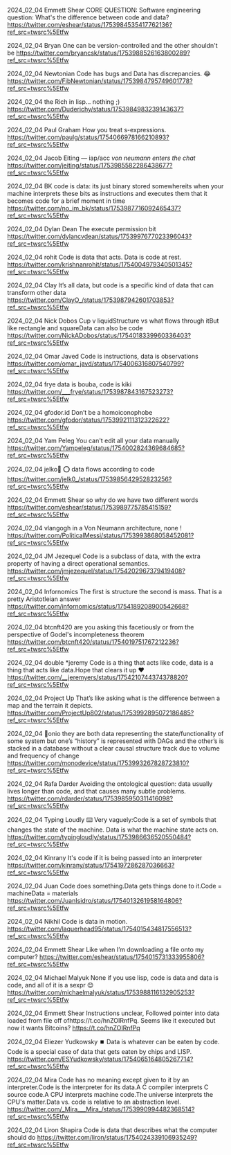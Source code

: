 2024_02_04 Emmett Shear
CORE QUESTION: Software engineering question: What's the difference between code and data?
https://twitter.com/eshear/status/1753984535417762136?ref_src=twsrc%5Etfw

2024_02_04 Bryan
One can be version-controlled and the other shouldn't be
https://twitter.com/bryancsk/status/1753988526163800289?ref_src=twsrc%5Etfw

2024_02_04 Newtonian
Code has bugs and Data has discrepancies. 😂
https://twitter.com/FibNewtonian/status/1753984795749601778?ref_src=twsrc%5Etfw

2024_02_04 the Rich
in lisp… nothing ;)
https://twitter.com/Duderichy/status/1753984983239143637?ref_src=twsrc%5Etfw

2024_02_04 Paul Graham
How you treat s-expressions.
https://twitter.com/paulg/status/1754066978166210893?ref_src=twsrc%5Etfw

2024_02_04 Jacob Eiting — iap/acc
*von neumann enters the chat*
https://twitter.com/jeiting/status/1753985582286438677?ref_src=twsrc%5Etfw

2024_02_04 BK
code is data: its just binary stored somewhereits when your machine interprets these bits as instructions and executes them that it becomes code for a brief moment in time
https://twitter.com/no_im_bk/status/1753987716092465437?ref_src=twsrc%5Etfw

2024_02_04 Dylan Dean
The execute permission bit
https://twitter.com/dylancvdean/status/1753997677023396043?ref_src=twsrc%5Etfw

2024_02_04 rohit
Code is data that acts. Data is code at rest.
https://twitter.com/krishnanrohit/status/1754004979340501345?ref_src=twsrc%5Etfw

2024_02_04 Clay
It’s all data, but code is a specific kind of data that can transform other data
https://twitter.com/ClayO_/status/1753987942601703853?ref_src=twsrc%5Etfw

2024_02_04 Nick Dobos
Cup v liquidStructure vs what flows through itBut like rectangle and squareData can also be code
https://twitter.com/NickADobos/status/1754018339960336403?ref_src=twsrc%5Etfw

2024_02_04 Omar Javed
Code is instructions, data is observations
https://twitter.com/omar_javd/status/1754006316807540799?ref_src=twsrc%5Etfw

2024_02_04 frye
data is bouba, code is kiki
https://twitter.com/___frye/status/1753987843167523273?ref_src=twsrc%5Etfw

2024_02_04 gfodor.id
Don’t be a homoiconophobe
https://twitter.com/gfodor/status/1753992111312322622?ref_src=twsrc%5Etfw

2024_02_04 Yam Peleg
You can't edit all your data manually
https://twitter.com/Yampeleg/status/1754002824369684685?ref_src=twsrc%5Etfw

2024_02_04 jelko🐍 ⭕️
data flows according to code
https://twitter.com/jelk0_/status/1753985642952823256?ref_src=twsrc%5Etfw

2024_02_04 Emmett Shear
so why do we have two different words
https://twitter.com/eshear/status/1753989775785415159?ref_src=twsrc%5Etfw

2024_02_04 vlangogh
in a Von Neumann architecture, none !
https://twitter.com/PoliticalMessi/status/1753993868058452081?ref_src=twsrc%5Etfw

2024_02_04 JM Jezequel
Code is a subclass of data, with the extra property of having a direct operational semantics.
https://twitter.com/jmjezequel/status/1754202967379419408?ref_src=twsrc%5Etfw

2024_02_04 Infornomics
The first is structure the second is mass. That is a pretty Aristotleian answer
https://twitter.com/infornomics/status/1754189208900542668?ref_src=twsrc%5Etfw

2024_02_04 btcnft420
are you asking this facetiously or from the perspective of Godel's incompleteness theorem
https://twitter.com/btcnft420/status/1754019751767212236?ref_src=twsrc%5Etfw

2024_02_04 double *jeremy
Code is a thing that acts like code, data is a thing that acts like data.Hope that clears it up ❤️
https://twitter.com/__jeremyers/status/1754210744374378820?ref_src=twsrc%5Etfw

2024_02_04 Project Up
That’s like asking what is the difference between a map and the terrain it depicts.
https://twitter.com/ProjectUp802/status/1753992895072186485?ref_src=twsrc%5Etfw

2024_02_04 🐜onio
they are both data representing the state/functionality of some system but one’s “history” is represented with DAGs and the other’s is stacked in a database without a clear causal structure track due to volume and frequency of change
https://twitter.com/monodevice/status/1753993267828723810?ref_src=twsrc%5Etfw

2024_02_04 Rafa Darder
Avoiding the ontological question: data usually lives longer than code, and that causes many subtle problems.
https://twitter.com/rdarder/status/1753985950311416098?ref_src=twsrc%5Etfw

2024_02_04 Typing Loudly ⌨️
Very vaguely:Code is a set of symbols that changes the state of the machine.  Data is what the machine state acts on.
https://twitter.com/typingloudly/status/1753986636520550484?ref_src=twsrc%5Etfw

2024_02_04 Kinrany
It's code if it is being passed into an interpreter
https://twitter.com/kinrany/status/1754197286287036663?ref_src=twsrc%5Etfw

2024_02_04 Juan
Code does something.Data gets things done to it.Code = machineData = materials
https://twitter.com/JuanIsidro/status/1754013261958164806?ref_src=twsrc%5Etfw

2024_02_04 Nikhil
Code is data in motion.
https://twitter.com/laquerhead95/status/1754015434817556513?ref_src=twsrc%5Etfw

2024_02_04 Emmett Shear
Like when I’m downloading a file onto my computer?
https://twitter.com/eshear/status/1754015731333955806?ref_src=twsrc%5Etfw

2024_02_04 Michael Malyuk
None if you use lisp, code is data and data is code, and all of it is a sexpr 😊
https://twitter.com/michaelmalyuk/status/1753988116132905253?ref_src=twsrc%5Etfw

2024_02_04 Emmett Shear
Instructions unclear, Followed pointer into data loaded from file off ofhttps://t.co/hnZOIRnfPq. Seems like it executed but now it wants Bitcoins?
https://t.co/hnZOIRnfPq

2024_02_04 Eliezer Yudkowsky ⏹️
Data is whatever can be eaten by code.  Code is a special case of data that gets eaten by chips and LISP.
https://twitter.com/ESYudkowsky/status/1754065164805267714?ref_src=twsrc%5Etfw

2024_02_04 Mira
Code has no meaning except given to it by an interpreter.Code is the interpreter for its data.A C compiler interprets C source code.A CPU interprets machine code.The universe interprets the CPU's matter.Data vs. code is relative to an abstraction level.
https://twitter.com/_Mira___Mira_/status/1753990994482368514?ref_src=twsrc%5Etfw

2024_02_04 Liron Shapira
Code is data that describes what the computer should do
https://twitter.com/liron/status/1754024339106935249?ref_src=twsrc%5Etfw

